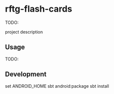 # rftg-flash-cards

TODO:

project description

## Usage

TODO:

## Development

set ANDROID_HOME
sbt android:package
sbt install

